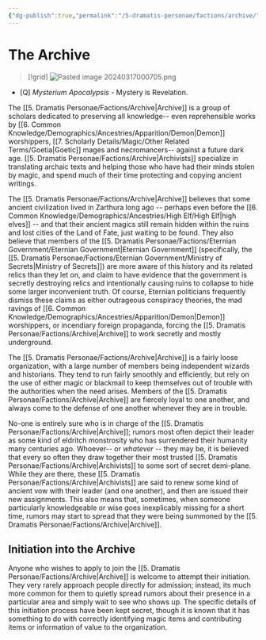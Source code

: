 ```yaml
---
{"dg-publish":true,"permalink":"/5-dramatis-personae/factions/archive/","noteIcon":""}
---
```


# The Archive

>[!grid]
>![Pasted image 20240317000705.png](/img/user/x.%20Assets/Attachments/Pasted%20image%2020240317000705.png)

- [Q] *Mysterium Apocalypsis* - Mystery is Revelation.

The [[5. Dramatis Personae/Factions/Archive\|Archive]] is a group of scholars dedicated to preserving all knowledge-- even reprehensible works by [[6. Common Knowledge/Demographics/Ancestries/Apparition/Demon\|Demon]] worshippers, [[7. Scholarly Details/Magic/Other Related Terms/Goetia\|Goetic]] mages and necromancers-- against a future dark age. [[5. Dramatis Personae/Factions/Archive\|Archivists]] specialize in translating archaic texts and helping those who have had their minds stolen by magic, and spend much of their time protecting and copying ancient writings. 

The [[5. Dramatis Personae/Factions/Archive\|Archive]] believes that some ancient civilization lived in Zarthura long ago -- perhaps even before the [[6. Common Knowledge/Demographics/Ancestries/High Elf/High Elf\|high elves]] -- and that their ancient magics still remain hidden within the ruins and lost cities of the Land of Fate, just waiting to be found. They also believe that members of the [[5. Dramatis Personae/Factions/Eternian Government/Eternian Government\|Eternian Government]] (specifically, the [[5. Dramatis Personae/Factions/Eternian Government/Ministry of Secrets\|Ministry of Secrets]]) are more aware of this history and its related relics than they let on, and claim to have evidence that the government is secretly destroying relics and intentionally causing ruins to collapse to hide some larger inconvenient truth. Of course, Eternian politicians frequently dismiss these claims as either outrageous conspiracy theories, the mad ravings of [[6. Common Knowledge/Demographics/Ancestries/Apparition/Demon\|Demon]] worshippers, or incendiary foreign propaganda, forcing the [[5. Dramatis Personae/Factions/Archive\|Archive]] to work secretly and mostly underground. 

The [[5. Dramatis Personae/Factions/Archive\|Archive]] is a fairly loose organization, with a large number of members being independent wizards and historians. They tend to run fairly smoothly and efficiently, but rely on the use of either magic or blackmail to keep themselves out of trouble with the authorities when the need arises. Members of the [[5. Dramatis Personae/Factions/Archive\|Archive]] are fiercely loyal to one another, and always come to the defense of one another whenever they are in trouble.

No-one is entirely sure who is in charge of the [[5. Dramatis Personae/Factions/Archive\|Archive]]; rumors most often depict their leader as some kind of eldritch monstrosity who has surrendered their humanity many centuries ago. Whoever-- or *whatever* -- they may be, it is believed that every so often they draw together their most trusted [[5. Dramatis Personae/Factions/Archive\|Archivists]] to some sort of secret demi-plane. While they are there, these [[5. Dramatis Personae/Factions/Archive\|Archivists]] are said to renew some kind of ancient vow with their leader (and one another), and then are issued their new assignments. This also means that, sometimes, when someone particularly knowledgeable or wise goes inexplicably missing for a short time, rumors may start to spread that they were being summoned by the [[5. Dramatis Personae/Factions/Archive\|Archive]].  

## Initiation into the Archive 

Anyone who wishes to apply to join the [[5. Dramatis Personae/Factions/Archive\|Archive]] is welcome to attempt their initiation. They very rarely approach people directly for admission; instead, its much more common for them to quietly spread rumors about their presence in a particular area and simply wait to see who shows up. The specific details of this initiation process have been kept secret, though it is known that it has something to do with correctly identifying magic items and contributing items or information of value to the organization. 